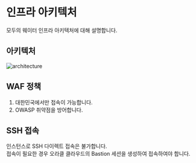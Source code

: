 # 인프라 아키텍처

모두의 웨이터 인프라 아키텍처에 대해 설명합니다.

## 아키텍처

![architecture](https://github.com/user-attachments/assets/7dc266bc-10dc-44d0-9760-de363cffe1e1)

## WAF 정책

1. 대한민국에서만 접속이 가능합니다.
2. OWASP 취약점을 방어합니다.

## SSH 접속

인스턴스로 SSH 다이렉트 접속은 불가합니다.  
접속이 필요한 경우 오라클 클라우드의 Bastion 세션을 생성하여 접속하여야 합니다.
